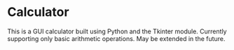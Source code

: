# Calculator
This is a GUI calculator built using Python and the Tkinter module. Currently supporting only basic arithmetic operations. May be extended in the future.
